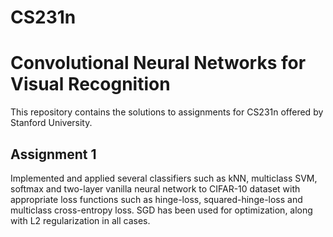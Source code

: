 # CS231n 
# Convolutional Neural Networks for Visual Recognition
This repository contains the solutions to assignments for CS231n offered by Stanford University.

## Assignment 1
Implemented and applied several classifiers such as kNN, multiclass SVM, softmax and two-layer vanilla neural network to CIFAR-10 dataset with appropriate loss functions such as hinge-loss, squared-hinge-loss and multiclass cross-entropy loss. SGD has been used for optimization, along with L2 regularization in all cases.
